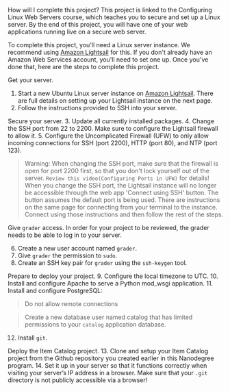 How will I complete this project?
This project is linked to the Configuring Linux Web Servers course, which teaches you to secure and set up a Linux server. By the end of this project, you will have one of your web applications running live on a secure web server.

To complete this project, you'll need a Linux server instance.
We recommend using [Amazon Lightsail](https://lightsail.aws.amazon.com)
for this. If you don't already have an Amazon Web Services account, you'll need to set one up. Once you've done that, here are the steps to complete this project.

Get your server.
1. Start a new Ubuntu Linux server instance on [Amazon Lightsail](https://lightsail.aws.amazon.com). There are full details on setting up your Lightsail instance on the next page.
2. Follow the instructions provided to SSH into your server.

Secure your server.
3. Update all currently installed packages.
4. Change the SSH port from 22 to 2200. Make sure to configure the Lightsail firewall to allow it.
5. Configure the Uncomplicated Firewall (UFW) to only allow incoming connections for SSH (port 2200), HTTP (port 80), and NTP (port 123).

>Warning: When changing the SSH port, make sure that the firewall is open for port 2200 first, so that you don't lock yourself out of the server.
 `Review this video(Configuring Ports in UFW)` for details! When you change the SSH port, the Lightsail instance will no longer be accessible through the web app 'Connect using SSH' button. The button assumes the default port is being used. There are instructions on the same page for connecting from your terminal to the instance. Connect using those instructions and then follow the rest of the steps.

Give `grader` access.
In order for your project to be reviewed, the grader needs to be able to log in to your server.

6. Create a new user account named `grader`.
7. Give `grader` the permission to `sudo`.
8. Create an SSH key pair for `grader` using the `ssh-keygen` tool.

Prepare to deploy your project.
9. Configure the local timezone to UTC.
10. Install and configure Apache to serve a Python mod_wsgi application.
11. Install and configure PostgreSQL:

>Do not allow remote connections

>Create a new database user named catalog that has limited permissions to your `catalog` application database.

12. Install `git`.

Deploy the Item Catalog project.
13. Clone and setup your Item Catalog project from the Github repository you created earlier in this Nanodegree program.
14. Set it up in your server so that it functions correctly when visiting your server’s IP address in a browser.
Make sure that your `.git` directory is not publicly accessible via a browser!